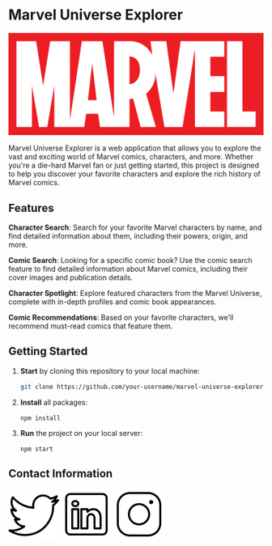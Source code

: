 # Marvel Universe Explorer

![Marvel Logo](./introduction/marvel_logo.png)

Marvel Universe Explorer is a web application that allows you to explore the vast and exciting world of Marvel comics, characters, and more. Whether you're a die-hard Marvel fan or just getting started, this project is designed to help you discover your favorite characters and explore the rich history of Marvel comics.

## Features

**Character Search**: Search for your favorite Marvel characters by name, and find detailed information about them, including their powers, origin, and more.

**Comic Search**: Looking for a specific comic book? Use the comic search feature to find detailed information about Marvel comics, including their cover images and publication details.

**Character Spotlight**: Explore featured characters from the Marvel Universe, complete with in-depth profiles and comic book appearances.

**Comic Recommendations**: Based on your favorite characters, we'll recommend must-read comics that feature them.

## Getting Started

1. **Start** by cloning this repository to your local machine:
   ```bash
   git clone https://github.com/your-username/marvel-universe-explorer.git
   ```
2. **Install** all packages:

   ```
   npm install
   ```

3. **Run** the project on your local server:
   ```
   npm start
   ```

## Contact Information

[![Follow me on Twitter](./introduction/icons8-twitter.svg)](https://twitter.com/)
[![Follow me on Linkedin](./introduction/icons8-linkedin.svg)](https://www.linkedin.com/in/bohdansmachylo/)
[![Follow me on Instagram](./introduction/icons8-instagram.svg)](https://www.instagram.com/smachylo/)
